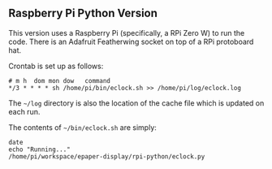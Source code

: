 ## Raspberry Pi Python Version

This version uses a Raspberry Pi (specifically, a RPi Zero W) to run the code. There is an Adafruit Featherwing socket on top of a RPi protoboard hat.

Crontab is set up as follows:
```
# m h  dom mon dow   command
*/3 * * * * sh /home/pi/bin/eclock.sh >> /home/pi/log/eclock.log
```

The `~/log` directory is also the location of the cache file which is updated on each run.

The contents of `~/bin/eclock.sh` are simply:
```
date
echo "Running..."
/home/pi/workspace/epaper-display/rpi-python/eclock.py
```
